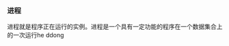 ### 进程
进程就是程序正在运行的实例。进程是一个具有一定功能的程序在一个数据集合上的一次运行he ddong
<!--stackedit_data:
eyJoaXN0b3J5IjpbLTE3NDEyMTE5NTBdfQ==
-->